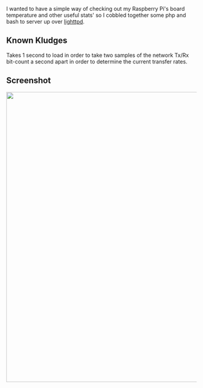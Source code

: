 I wanted to have a simple way of checking out my Raspberry Pi's board temperature and other useful stats' so I cobbled together some php and bash to server up over [lighttpd](https://www.lighttpd.net/). 

Known Kludges
-------------
Takes 1 second to load in order to take two samples of the network Tx/Rx bit-count a second apart in order to determine the current transfer rates. 
 
Screenshot
----------
<img src="https://raw.githubusercontent.com/ColinWaddell/RPi-Board-Info/screenshots/img/screenshot.png?loadnew=true" align="left" width="768" >
